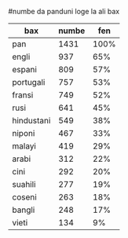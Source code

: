 #numbe da panduni loge la ali bax

| bax | numbe | fen |
|-----|-------|-----|
| pan | 1431 | 100% |
| engli | 937 | 65% |
| espani | 809 | 57% |
| portugali | 757 | 53% |
| fransi | 749 | 52% |
| rusi | 641 | 45% |
| hindustani | 549 | 38% |
| niponi | 467 | 33% |
| malayi | 419 | 29% |
| arabi | 312 | 22% |
| cini | 292 | 20% |
| suahili | 277 | 19% |
| coseni | 263 | 18% |
| bangli | 248 | 17% |
| vieti | 134 | 9% |
